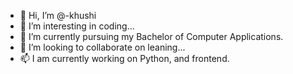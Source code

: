 - 👋 Hi, I’m @-khushi
- 👀 I’m interesting in coding...
- 🌱 I’m currently pursuing my Bachelor of Computer Applications.
- 💞️ I’m looking to collaborate on leaning...
- 📫 I am currently working on Python, and frontend.

<!---
myself-khushi/myself-khushi is a ✨ special ✨ repository because its `README.md` (this file) appears on your GitHub profile.
You can click the Preview link to take a look at your changes.
--->
